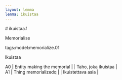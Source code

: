 ```yaml
---
layout: lemma
lemma: ikuistaa
---
```


<div class="sense">
# <span class="sensename">ikuistaa.1</span>

<span class="description">Memorialise</span>

tags:model:memorialize.01

<span class="description">Ikuistaa</span>

A0 | Entity making the memorial |   | Taho, joka ikuistaa |  
A1 | Thing memorializedq |   | Ikuistettava asia |  

</div>

